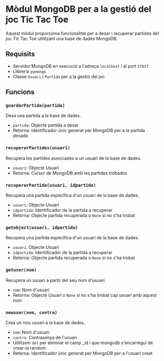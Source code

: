 # Mòdul MongoDB per a la gestió del joc Tic Tac Toe

Aquest mòdul proporciona funcionalitat per a desar i recuperar partides del joc Tic Tac Toe utilitzant una base de dades MongoDB.

## Requisits

- Servidor MongoDB en execució a l'adreça `localhost` i al port `27017`
- Llibreria `pymongo`
- Classe `Usuari` i `Partida` per a la gestió del joc

## Funcions

### `guardarPartida(partida)`

Desa una partida a la base de dades.

- `partida`: Objecte partida a desar
- Retorna: Identificador únic generat per MongoDB per a la partida desada

### `recuperarPartides(usuari)`

Recupera les partides associades a un usuari de la base de dades.

- `usuari`: Objecte Usuari
- Retorna: Cursor de MongoDB amb les partides trobades

### `recuperarPartida(usuari, idpartida)`

Recupera una partida específica d'un usuari de la base de dades.

- `usuari`: Objecte Usuari
- `idpartida`: Identificador de la partida a recuperar
- Retorna: Objecte partida recuperada o `None` si no s'ha trobat

### `getobject(usuari, idpartida)`

Recupera una partida específica d'un usuari de la base de dades.

- `usuari`: Objecte Usuari
- `idpartida`: Identificador de la partida a recuperar
- Retorna: Objecte partida recuperada o `None` si no s'ha trobat

### `getuser(nom)`

Recupera un usuari a partir del seu nom d'usuari.

- `nom`: Nom d'usuari
- Retorna: Objecte Usuari o `None` si no s'ha trobat cap usuari amb aquest nom

### `newuser(nom, contra)`

Crea un nou usuari a la base de dades.

- `nom`: Nom d'usuari
- `contra`: Contrasenya de l'usuari
- Utilitzem `del` per eliminar el camp _id i que mongodb s'encarregui de crear-la random
- Retorna: Identificador únic generat per MongoDB per a l'usuari creat
